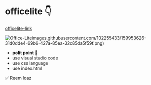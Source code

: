 # officelite 👇
[officelite-link](https://reem-loaz.github.io/officelite/)

![Office-Lite](https://user-images.githubusercontent.com/102255433/170895314-d5f16dae-9e89-4102-b7e3-51fac9de5d85.png)images.githubusercontent.com/102255433/159953626-31d0dde4-69b6-427a-85ea-32c85da5f59f.png)

* **polit point** 👏
* use visual studio code
* use css language
* use index.html


 ✅ Reem loaz
